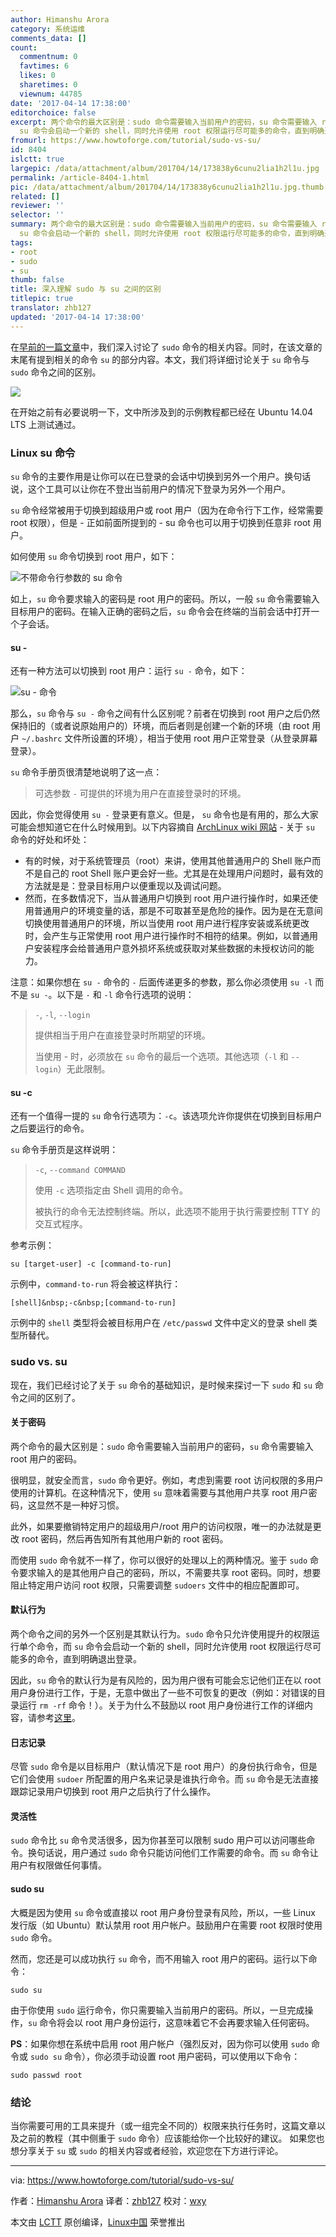 ```yaml
---
author: Himanshu Arora
category: 系统运维
comments_data: []
count:
  commentnum: 0
  favtimes: 6
  likes: 0
  sharetimes: 0
  viewnum: 44785
date: '2017-04-14 17:38:00'
editorchoice: false
excerpt: 两个命令的最大区别是：sudo 命令需要输入当前用户的密码，su 命令需要输入 root 用户的密码。另外一个区别是其默认行为。sudo 命令只允许使用提升的权限运行单个命令，而
  su 命令会启动一个新的 shell，同时允许使用 root 权限运行尽可能多的命令，直到明确退出登录。
fromurl: https://www.howtoforge.com/tutorial/sudo-vs-su/
id: 8404
islctt: true
largepic: /data/attachment/album/201704/14/173838y6cunu2lia1h2l1u.jpg
permalink: /article-8404-1.html
pic: /data/attachment/album/201704/14/173838y6cunu2lia1h2l1u.jpg.thumb.jpg
related: []
reviewer: ''
selector: ''
summary: 两个命令的最大区别是：sudo 命令需要输入当前用户的密码，su 命令需要输入 root 用户的密码。另外一个区别是其默认行为。sudo 命令只允许使用提升的权限运行单个命令，而
  su 命令会启动一个新的 shell，同时允许使用 root 权限运行尽可能多的命令，直到明确退出登录。
tags:
- root
- sudo
- su
thumb: false
title: 深入理解 sudo 与 su 之间的区别
titlepic: true
translator: zhb127
updated: '2017-04-14 17:38:00'
---
```


在[早前的一篇文章](https://www.howtoforge.com/tutorial/sudo-beginners-guide/)中，我们深入讨论了 `sudo` 命令的相关内容。同时，在该文章的末尾有提到相关的命令 `su` 的部分内容。本文，我们将详细讨论关于 `su` 命令与 `sudo` 命令之间的区别。


![](/data/attachment/album/201704/14/173838y6cunu2lia1h2l1u.jpg)


在开始之前有必要说明一下，文中所涉及到的示例教程都已经在 Ubuntu 14.04 LTS 上测试通过。


### Linux su 命令


`su` 命令的主要作用是让你可以在已登录的会话中切换到另外一个用户。换句话说，这个工具可以让你在不登出当前用户的情况下登录为另外一个用户。


`su` 命令经常被用于切换到超级用户或 root 用户（因为在命令行下工作，经常需要 root 权限），但是 - 正如前面所提到的 - su 命令也可以用于切换到任意非 root 用户。


如何使用 `su` 命令切换到 root 用户，如下：


![不带命令行参数的 su 命令](/data/attachment/album/201704/14/173854kefstf26pfzuyyc0.png)


如上，`su` 命令要求输入的密码是 root 用户的密码。所以，一般 `su` 命令需要输入目标用户的密码。在输入正确的密码之后，`su` 命令会在终端的当前会话中打开一个子会话。


#### su -


还有一种方法可以切换到 root 用户：运行 `su -` 命令，如下：


![su - 命令](/data/attachment/album/201704/14/173854maap22gpewzmawez.png)


那么，`su` 命令与 `su -` 命令之间有什么区别呢？前者在切换到 root 用户之后仍然保持旧的（或者说原始用户的）环境，而后者则是创建一个新的环境（由 root 用户 `~/.bashrc` 文件所设置的环境），相当于使用 root 用户正常登录（从登录屏幕登录）。


`su` 命令手册页很清楚地说明了这一点：



> 
> 可选参数 `-` 可提供的环境为用户在直接登录时的环境。
> 
> 
> 


因此，你会觉得使用 `su -` 登录更有意义。但是， `su` 命令也是有用的，那么大家可能会想知道它在什么时候用到。以下内容摘自 [ArchLinux wiki 网站](https://wiki.archlinux.org/index.php/Su) - 关于 `su` 命令的好处和坏处：


* 有的时候，对于系统管理员（root）来讲，使用其他普通用户的 Shell 账户而不是自己的 root Shell 账户更会好一些。尤其是在处理用户问题时，最有效的方法就是是：登录目标用户以便重现以及调试问题。
* 然而，在多数情况下，当从普通用户切换到 root 用户进行操作时，如果还使用普通用户的环境变量的话，那是不可取甚至是危险的操作。因为是在无意间切换使用普通用户的环境，所以当使用 root 用户进行程序安装或系统更改时，会产生与正常使用 root 用户进行操作时不相符的结果。例如，以普通用户安装程序会给普通用户意外损坏系统或获取对某些数据的未授权访问的能力。


注意：如果你想在 `su -` 命令的 `-` 后面传递更多的参数，那么你必须使用 `su -l` 而不是 `su -`。以下是 `-` 和 `-l` 命令行选项的说明：



> 
> `-`, `-l`, `--login`
> 
> 
> 提供相当于用户在直接登录时所期望的环境。
> 
> 
> 当使用 - 时，必须放在 `su` 命令的最后一个选项。其他选项（`-l` 和 `--login`）无此限制。
> 
> 
> 


#### su -c


还有一个值得一提的 `su` 命令行选项为：`-c`。该选项允许你提供在切换到目标用户之后要运行的命令。


`su` 命令手册页是这样说明：



> 
> `-c`, `--command COMMAND`
> 
> 
> 使用 `-c` 选项指定由 Shell 调用的命令。
> 
> 
> 被执行的命令无法控制终端。所以，此选项不能用于执行需要控制 TTY 的交互式程序。
> 
> 
> 


参考示例：



```
su [target-user] -c [command-to-run]

```

示例中，`command-to-run` 将会被这样执行：



```
[shell]&nbsp;-c&nbsp;[command-to-run]

```

示例中的 `shell` 类型将会被目标用户在 `/etc/passwd` 文件中定义的登录 shell 类型所替代。


### sudo vs. su


现在，我们已经讨论了关于 `su` 命令的基础知识，是时候来探讨一下 `sudo` 和 `su` 命令之间的区别了。


#### 关于密码


两个命令的最大区别是：`sudo` 命令需要输入当前用户的密码，`su` 命令需要输入 root 用户的密码。


很明显，就安全而言，`sudo` 命令更好。例如，考虑到需要 root 访问权限的多用户使用的计算机。在这种情况下，使用 `su` 意味着需要与其他用户共享 root 用户密码，这显然不是一种好习惯。


此外，如果要撤销特定用户的超级用户/root 用户的访问权限，唯一的办法就是更改 root 密码，然后再告知所有其他用户新的 root 密码。


而使用 `sudo` 命令就不一样了，你可以很好的处理以上的两种情况。鉴于 `sudo` 命令要求输入的是其他用户自己的密码，所以，不需要共享 root 密码。同时，想要阻止特定用户访问 root 权限，只需要调整 `sudoers` 文件中的相应配置即可。


#### 默认行为


两个命令之间的另外一个区别是其默认行为。`sudo` 命令只允许使用提升的权限运行单个命令，而 `su` 命令会启动一个新的 shell，同时允许使用 root 权限运行尽可能多的命令，直到明确退出登录。


因此，`su` 命令的默认行为是有风险的，因为用户很有可能会忘记他们正在以 root 用户身份进行工作，于是，无意中做出了一些不可恢复的更改（例如：对错误的目录运行 `rm -rf` 命令！）。关于为什么不鼓励以 root 用户身份进行工作的详细内容，请参考[这里](http://askubuntu.com/questions/16178/why-is-it-bad-to-login-as-root)。


#### 日志记录


尽管 `sudo` 命令是以目标用户（默认情况下是 root 用户）的身份执行命令，但是它们会使用 `sudoer` 所配置的用户名来记录是谁执行命令。而 `su` 命令是无法直接跟踪记录用户切换到 root 用户之后执行了什么操作。


#### 灵活性


`sudo` 命令比 `su` 命令灵活很多，因为你甚至可以限制 sudo 用户可以访问哪些命令。换句话说，用户通过 `sudo` 命令只能访问他们工作需要的命令。而 `su` 命令让用户有权限做任何事情。


#### sudo su


大概是因为使用 `su` 命令或直接以 root 用户身份登录有风险，所以，一些 Linux 发行版（如 Ubuntu）默认禁用 root 用户帐户。鼓励用户在需要 root 权限时使用 `sudo` 命令。


然而，您还是可以成功执行 `su` 命令，而不用输入 root 用户的密码。运行以下命令：



```
sudo su

```

由于你使用 `sudo` 运行命令，你只需要输入当前用户的密码。所以，一旦完成操作，`su` 命令将会以 root 用户身份运行，这意味着它不会再要求输入任何密码。


**PS**：如果你想在系统中启用 root 用户帐户（强烈反对，因为你可以使用 `sudo` 命令或 `sudo su` 命令），你必须手动设置 root 用户密码，可以使用以下命令：



```
sudo passwd root

```

### 结论


当你需要可用的工具来提升（或一组完全不同的）权限来执行任务时，这篇文章以及之前的教程（其中侧重于 `sudo` 命令）应该能给你一个比较好的建议。 如果您也想分享关于 `su` 或 `sudo` 的相关内容或者经验，欢迎您在下方进行评论。




---


via: <https://www.howtoforge.com/tutorial/sudo-vs-su/>


作者：[Himanshu Arora](https://www.howtoforge.com/tutorial/sudo-vs-su/) 译者：[zhb127](https://github.com/zhb127) 校对：[wxy](https://github.com/wxy)


本文由 [LCTT](https://github.com/LCTT/TranslateProject) 原创编译，[Linux中国](https://linux.cn/) 荣誉推出
